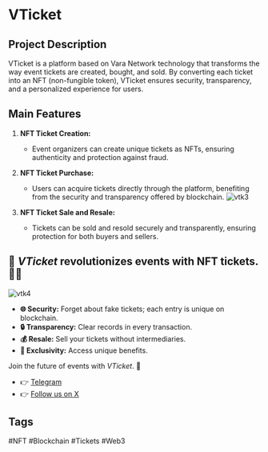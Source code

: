 # VTicket

## Project Description

VTicket is a platform based on Vara Network technology that transforms the way event tickets are created, bought, and sold. By converting each ticket into an NFT (non-fungible token), VTicket ensures security, transparency, and a personalized experience for users.

## Main Features

1. **NFT Ticket Creation:**
   - Event organizers can create unique tickets as NFTs, ensuring authenticity and protection against fraud.

2. **NFT Ticket Purchase:**
   - Users can acquire tickets directly through the platform, benefiting from the security and transparency offered by blockchain.
![vtk3](https://github.com/user-attachments/assets/cc1154e5-00b9-41d6-8b62-1e432bc361f5)

3. **NFT Ticket Sale and Resale:**
   - Tickets can be sold and resold securely and transparently, ensuring protection for both buyers and sellers.

## 🚀 *VTicket* revolutionizes events with NFT tickets. 🎫✨
![vtk4](https://github.com/user-attachments/assets/225fb083-4dca-46be-ad1c-617e97f95eda)

- **🌐 Security:** Forget about fake tickets; each entry is unique on blockchain.
- **🔒 Transparency:** Clear records in every transaction.
- **💰 Resale:** Sell your tickets without intermediaries.
- **🎉 Exclusivity:** Access unique benefits.

Join the future of events with *VTicket*. 🌟

- 👉 [Telegram](https://t.me/V_Ticket)
- 👉 [Follow us on X](https://x.com/Vticket285101?t=gtHeXIgnKHHS2U68K3cLmg&s=09)

## Tags

#NFT #Blockchain #Tickets #Web3
```![vtk2](https://github.com/user-attachments/assets/57dcccca-2cf1-4a1c-ac29-8540b437defe)
